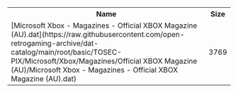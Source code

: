 <table>
<tr><th>Name</th><th>Size</th></tr>
<tr><td>
[Microsoft Xbox - Magazines - Official XBOX Magazine (AU).dat](https://raw.githubusercontent.com/open-retrogaming-archive/dat-catalog/main/root/basic/TOSEC-PIX/Microsoft/Xbox/Magazines/Official XBOX Magazine (AU)/Microsoft Xbox - Magazines - Official XBOX Magazine (AU).dat)
</td><td>3769</td></tr>
</table>
